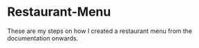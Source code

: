 # Restaurant-Menu
These are my steps on how I created a restaurant menu from the documentation onwards.
